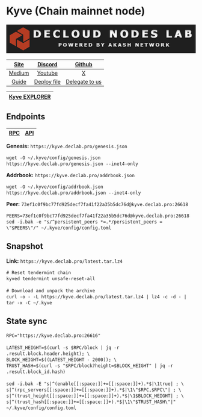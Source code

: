 # Kyve (Chain mainnet node)

![](/assets/banner.png)

|[Site](https://www.kyve.network/)|[Discord](https://discord.gg/PATvZvEmxF)|[Github](https://github.com/KYVENetwork)|
|:--:|:--:|:--:|
|[Medium](https://blog.kyve.network/)|[Youtube](https://www.youtube.com/channel/UCThrQRlVd2KKy2-e0tBgfpQ)|[X](https://twitter.com/KYVENetwork)|
|[Guide](https://services.declab.pro/guides)|[Deploy file](https://gitopia.com/DecloudNodesLab/cosmos-universe/tree/master/projects/Kyve/kyve_deploy.yml)|[Delegate to us](https://restake.app/kyve/kyvevaloper1ax4c40gn3s74xxm75g6cmts3fw7rq64gzgc27r)|


[Kyve EXPLORER](https://explorer.declab.pro/Kyve)|
|:--:|

## Endpoints

|[**RPC**](https://kyve.declab.pro:26616)|[**API**](https://kyve.declab.pro)|
|:--:|:--:|

**Genesis:** ```https://kyve.declab.pro/genesis.json```

```shell
wget -O ~/.kyve/config/genesis.json https://kyve.declab.pro/genesis.json --inet4-only
```

**Addrbook:** ```https://kyve.declab.pro/addrbook.json```

```shell
wget -O ~/.kyve/config/addrbook.json https://kyve.declab.pro/addrbook.json --inet4-only
```

**Peer:** ```73ef1c0f9bc77fd925decf7fa41f22a35b5dc76d@kyve.declab.pro:26618```

```shell
PEERS=73ef1c0f9bc77fd925decf7fa41f22a35b5dc76d@kyve.declab.pro:26618
sed -i.bak -e "s/^persistent_peers *=.*/persistent_peers = \"$PEERS\"/" ~/.kyve/config/config.toml
```

## Snapshot 

**Link:** ```https://kyve.declab.pro/latest.tar.lz4```

```shell
# Reset tendermint chain
kyved tendermint unsafe-reset-all

# Download and unpack the archive
curl -o - -L https://kyve.declab.pro/latest.tar.lz4 | lz4 -c -d - | tar -x -C ~/.kyve
```

## State sync

```shell
RPC="https://kyve.declab.pro:26616"

LATEST_HEIGHT=$(curl -s $RPC/block | jq -r .result.block.header.height); \
BLOCK_HEIGHT=$((LATEST_HEIGHT - 2000)); \
TRUST_HASH=$(curl -s "$RPC/block?height=$BLOCK_HEIGHT" | jq -r .result.block_id.hash)

sed -i.bak -E "s|^(enable[[:space:]]+=[[:space:]]+).*$|\1true| ; \
s|^(rpc_servers[[:space:]]+=[[:space:]]+).*$|\1\"$RPC,$RPC\"| ; \
s|^(trust_height[[:space:]]+=[[:space:]]+).*$|\1$BLOCK_HEIGHT| ; \
s|^(trust_hash[[:space:]]+=[[:space:]]+).*$|\1\"$TRUST_HASH\"|" ~/.kyve/config/config.toml
```
